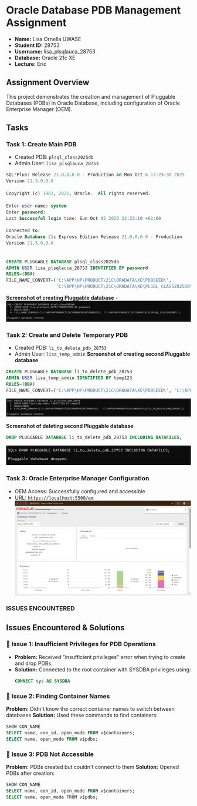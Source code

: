 # Oracle Database PDB Management Assignment


- **Name:** Lisa Ornella UWASE
- **Student ID:** 28753
- **Username:** lisa_plsqlauca_28753
- **Database:** Oracle 21c XE
- **Lecture:** Eric

## Assignment Overview
This project demonstrates the creation and management of Pluggable Databases (PDBs) in Oracle Database, 
including configuration of Oracle Enterprise Manager (OEM).

## Tasks

###  Task 1: Create Main PDB
- Created PDB: `plsql_class2025db`
- Admin User: `lisa_plsqlauca_28753`
  
```sql
SQL*Plus: Release 21.0.0.0.0 - Production on Mon Oct 6 17:23:39 2025
Version 21.3.0.0.0

Copyright (c) 1982, 2021, Oracle.  All rights reserved.

Enter user-name: system
Enter password:
Last Successful login time: Sun Oct 05 2025 22:33:10 +02:00

Connected to:
Oracle Database 21c Express Edition Release 21.0.0.0.0 - Production
Version 21.3.0.0.0


CREATE PLUGGABLE DATABASE plsql_class2025db
ADMIN USER lisa_plsqlauca_28753 IDENTIFIED BY password
ROLES=(DBA)
FILE_NAME_CONVERT=('C:\APP\HP\PRODUCT\21C\ORADATA\XE\PDBSEED\', 
                   'C:\APP\HP\PRODUCT\21C\ORADATA\XE\PLSQL_CLASS2025DB\');
```
**Screenshot of creating Pluggable database**
-![image alt]( https://github.com/LisaOrnella/plsql-pluggable-database/blob/main/CREATE%20DATABASE.png?raw=true)

###  Task 2: Create and Delete Temporary PDB
- Created PDB: `li_to_delete_pdb_28753`
- Admin User: `lisa_temp_admin`
 **Screenshot of creating second Pluggable database** 
```sql
CREATE PLUGGABLE DATABASE li_to_delete_pdb_28753
ADMIN USER lisa_temp_admin IDENTIFIED BY temp123
ROLES=(DBA)
FILE_NAME_CONVERT=('C:\APP\HP\PRODUCT\21C\ORADATA\XE\PDBSEED\', 'C:\APP\HP\PRODUCT\21C\ORADATA\XE\LI_TO_DELETE_PDB_28753\');
``` 

 ![image alt](https://github.com/LisaOrnella/plsql-pluggable-database/blob/main/2ND%20DATABE%20CREATED.png?raw=true)
  
 ****Screenshot of deleting second Pluggable database****
 
  ```sql
  DROP PLUGGABLE DATABASE li_to_delete_pdb_28753 INCLUDING DATAFILES;
  ```
 ![image alt](https://github.com/LisaOrnella/plsql-pluggable-database/blob/main/drop%20plug.png?raw=true)



### Task 3: Oracle Enterprise Manager Configuration
- OEM Access: Successfully configured and accessible
- URL: `https://localhost:5500/em`
  ![image alt](https://github.com/LisaOrnella/plsql-pluggable-database/blob/main/Screenshot%202025-10-02%20110721.png?raw=true)

### ISSUES ENCOUNTERED
## Issues Encountered & Solutions

### 🔧 Issue 1: Insufficient Privileges for PDB Operations
- **Problem:** Received "insufficient privileges" error when trying to create and drop PDBs.
- **Solution:** Connected to the root container with SYSDBA privileges using:
  ```sql
  CONNECT sys AS SYSDBA
  ```

### 🔧 Issue 2: Finding Container Names
**Problem:** Didn't know the correct container names to switch between databases
**Solution:** Used these commands to find containers:
```sql
SHOW CON_NAME
SELECT name, con_id, open_mode FROM v$containers;
SELECT name, open_mode FROM v$pdbs;
```
### 🔧 Issue 3: PDB Not Accessible
**Problem:** PDBs created but couldn't connect to them
**Solution:** Opened PDBs after creation:
```sql
SHOW CON_NAME
SELECT name, con_id, open_mode FROM v$containers;
SELECT name, open_mode FROM v$pdbs;
```
